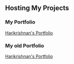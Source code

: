 ## Hosting My Projects

### My Portfolio
[Harikrishnan's Portfolio](https://hk151109.github.io/Harikrishnan_Portfolio/)

### My old Portfolio
[Harikrishnan's Portfolio](https://hk151109.github.io/resume/)
